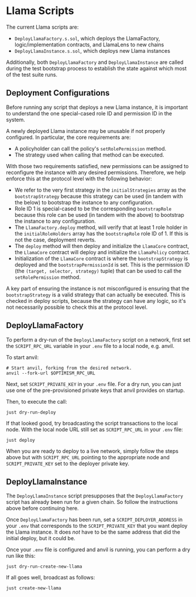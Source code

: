 # Llama Scripts

The current Llama scripts are:
* `DeployLlamaFactory.s.sol`, which deploys the LlamaFactory, logic/implementation contracts, and LlamaLens to new chains
* `DeployLlamaInstance.s.sol`, which deploys new Llama instances

Additionally, both `DeployLlamaFactory` and `DeployLlamaInstance` are called during the test bootstrap process to establish the state against which most of the test suite runs.

## Deployment Configurations

Before running any script that deploys a new Llama instance, it is important to understand the one special-cased role ID and permission ID in the system.

A newly deployed Llama instance may be unusable if not properly configured. In particular, the core requirements are:
- A policyholder can call the policy's `setRolePermission` method.
- The strategy used when calling that method can be executed.

With those two requirements satisfied, new permissions can be assigned to reconfigure the instance with any desired permissions.
Therefore, we help enforce this at the protocol level with the following behavior:

- We refer to the very first strategy in the `initialStrategies` array as the `bootstrapStrategy` because this strategy can be used (in tandem with the below) to bootstrap the instance to any configuration.
- Role ID 1 is special-cased to be the corresponding `bootstrapRole` because this role can be used (in tandem with the above) to bootstrap the instance to any configuration.
- The `LlamaFactory.deploy` method, will verify that at least 1 role holder in the `initialRoleHolders` array has the `bootstrapRole` role ID of 1. If this is not the case, deployment reverts.
- The `deploy` method will then deploy and initialize the `LlamaCore` contract, the `LlamaCore` contract will deploy and initialize the `LlamaPolicy` contract.
- Initialization of the `LlamaCore` contract is where the `bootstrapStrategy` is deployed and the `bootstrapPermissionId` is set. This is the permission ID (the `(target, selector, strategy)` tuple) that can be used to call the `setRolePermission` method.

A key part of ensuring the instance is not misconfigured is ensuring that the `bootstrapStrategy` is a valid strategy that can actually be executed. This is checked in deploy scripts, because the strategy can have any logic, so it's not necessarily possible to check this at the protocol level.

## DeployLlamaFactory

To perform a dry-run of the `DeployLlamaFactory` script on a network, first set the
`SCRIPT_RPC_URL` variable in your `.env` file to a local node, e.g. anvil.

To start anvil:

```shell
# Start anvil, forking from the desired network.
anvil --fork-url $OPTIMISM_RPC_URL
```
Next, set `SCRIPT_PRIVATE_KEY` in your `.env` file. For a dry run, you can just
use one of the pre-provisioned private keys that anvil provides on startup.

Then, to execute the call:

```shell
just dry-run-deploy
```

If that looked good, try broadcasting the script transactions to the local node.
With the local node URL still set as `SCRIPT_RPC_URL` in your `.env` file:

```shell
just deploy
```

When you are ready to deploy to a live network, simply follow the steps above
but with `SCRIPT_RPC_URL` pointing to the appropriate node and
`SCRIPT_PRIVATE_KEY` set to the deployer private key.

## DeployLlamaInstance

The `DeployLlamaInstance` script presupposes that the `DeployLlamaFactory` script has already
been run for a given chain. So follow the instructions above before continuing
here.

Once `DeployLlamaFactory` has been run, set a `SCRIPT_DEPLOYER_ADDRESS` in your `.env` that corresponds to the `SCRIPT_PRIVATE_KEY` that you want deploy the Llama instance.
It does *not* have to be the same address that did the initial deploy, but it could be.

Once your `.env` file is configured and anvil is running, you can perform a dry
run like this:

```shell
just dry-run-create-new-llama
```

If all goes well, broadcast as follows:

```shell
just create-new-llama
```
